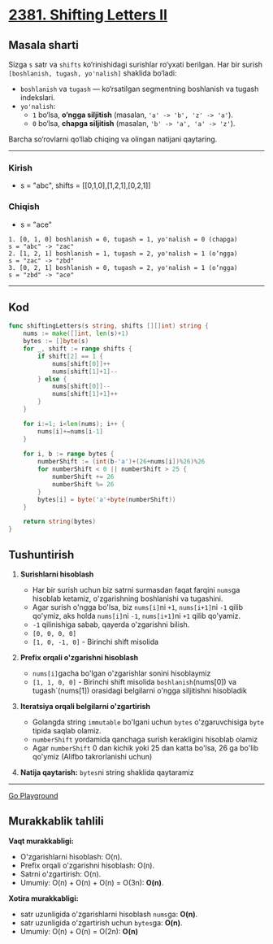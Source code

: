 # [2381. Shifting Letters II](https://leetcode.com/problems/shifting-letters-ii/description)

## Masala sharti

Sizga `s` satr va `shifts` ko‘rinishidagi surishlar ro‘yxati berilgan. Har bir surish `[boshlanish, tugash, yo'nalish]` shaklida bo‘ladi:

* `boshlanish` va `tugash` — ko‘rsatilgan segmentning boshlanish va tugash indekslari.
* `yo'nalish`:
  * `1` bo‘lsa, **o‘ngga siljitish** (masalan, `'a' -> 'b', 'z' -> 'a'`).
  * `0` bo‘lsa, **chapga siljitish** (masalan, `'b' -> 'a', 'a' -> 'z'`).

Barcha so‘rovlarni qo‘llab chiqing va olingan natijani qaytaring.

---

### Kirish

* s = "abc", shifts = [[0,1,0],[1,2,1],[0,2,1]]

### Chiqish

* s = "ace"

```text
1. [0, 1, 0] boshlanish = 0, tugash = 1, yo'nalish = 0 (chapga)
s = "abc" -> "zac"
2. [1, 2, 1] boshlanish = 1, tugash = 2, yo'nalish = 1 (o‘ngga)
s = "zac" -> "zbd"
3. [0, 2, 1] boshlanish = 0, tugash = 2, yo'nalish = 1 (o‘ngga)
s = "zbd" -> "ace"
```

---

## Kod

```go
func shiftingLetters(s string, shifts [][]int) string {
    nums := make([]int, len(s)+1)
    bytes := []byte(s)
    for _, shift := range shifts {
        if shift[2] == 1 {
            nums[shift[0]]++
            nums[shift[1]+1]--
        } else {
            nums[shift[0]]--
            nums[shift[1]+1]++
        }
    }

    for i:=1; i<len(nums); i++ {
        nums[i]+=nums[i-1]
    }
    
    for i, b := range bytes {
        numberShift := (int(b-'a')+(26+nums[i])%26)%26
        for numberShift < 0 || numberShift > 25 {
            numberShift += 26
            numberShift %= 26
        }
        bytes[i] = byte('a'+byte(numberShift))
    }

    return string(bytes)
}
```

## Tushuntirish

1. **Surishlarni hisoblash**
   * Har bir surish uchun biz satrni surmasdan faqat farqini `nums`ga hisoblab ketamiz, o'zgarishning boshlanishi va tugashini.
   * Agar surish o'ngga bo'lsa, biz `nums[i]`ni `+1`, `nums[i+1]`ni `-1` qilib qo'ymiz, aks holda `nums[i]`ni `-1`, `nums[i+1]`ni `+1` qilib qo'yamiz.
   * `-1` qilinishiga sabab, qayerda o'zgarishni bilish.
   * `[0, 0, 0, 0]`
   * `[1, 0, -1, 0]` - Birinchi shift misolida

2. **Prefix orqali o'zgarishni hisoblash**
   * `nums[i]`gacha bo'lgan o'zgarishlar sonini hisoblaymiz
   * `[1, 1, 0, 0]` - Birinchi shift misolida `boshlanish`(nums[0]) va tugash`(nums[1]) orasidagi belgilarni o'ngga siljitishni hisobladik

3. **Iteratsiya orqali belgilarni o'zgartirish**
   * Golangda string `immutable` bo'lgani uchun `bytes` o'zgaruvchisiga `byte` tipida saqlab olamiz.
   * `numberShift` yordamida qanchaga surish kerakligini hisoblab olamiz
   * Agar `numberShift` 0 dan kichik yoki 25 dan katta bo'lsa, 26 ga bo'lib qo'ymiz (Alifbo takrorlanishi uchun)

4. **Natija qaytarish:**
   `bytes`ni string shaklida qaytaramiz

---

[Go Playground](https://go.dev/play/p/Vf-pjVDMo40)

## Murakkablik tahlili

**Vaqt murakkabligi:**

* O'zgarishlarni hisoblash: O(n).
* Prefix orqali o'zgarishni hisoblash: O(n).
* Satrni o'zgartirish: O(n).
* Umumiy: O(n) + O(n) + O(n) = O(3n): **O(n)**.

**Xotira murakkabligi:**

* satr uzunligida o'zgarishlarni hisoblash `nums`ga: **O(n)**.
* satr uzunligida o'zgartirish uchun `bytes`ga: **O(n)**.
* Umumiy: O(n) + O(n) = O(2n): **O(n)**
